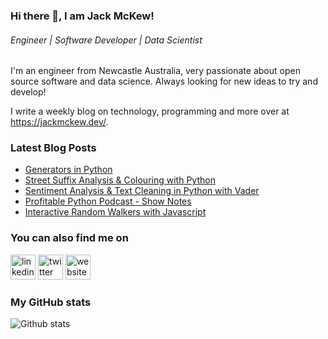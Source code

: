 ### Hi there 👋, I am Jack McKew!
###### *Engineer | Software Developer | Data Scientist*

I'm an engineer from Newcastle Australia, very passionate about open source software and data science. Always looking for new ideas to try and develop!

I write a weekly blog on technology, programming and more over at <https://jackmckew.dev/>.

### Latest Blog Posts

<!-- BLOG-POST-LIST:START -->
- [Generators in Python](https://jackmckew.dev/generators-in-python.html)
- [Street Suffix Analysis & Colouring with Python](https://jackmckew.dev/street-suffix-analysis-colouring-with-python.html)
- [Sentiment Analysis & Text Cleaning in Python with Vader](https://jackmckew.dev/sentiment-analysis-text-cleaning-in-python-with-vader.html)
- [Profitable Python Podcast - Show Notes](https://jackmckew.dev/profitable-python-podcast-show-notes.html)
- [Interactive Random Walkers with Javascript](https://jackmckew.dev/interactive-random-walkers-with-javascript.html)
<!-- BLOG-POST-LIST:END -->

### You can also find me on
[<img src='https://cdn.jsdelivr.net/npm/simple-icons@3.0.1/icons/linkedin.svg' alt='linkedin' height='40'>](https://www.linkedin.com/in/jack-mckew/) [<img src='https://cdn.jsdelivr.net/npm/simple-icons@3.0.1/icons/twitter.svg' alt='twitter' height='40'>](https://twitter.com/Jac_McQ)  [<img src='https://cdn.jsdelivr.net/npm/simple-icons@3.0.1/icons/icloud.svg' alt='website' height='40'>](https://jackmckew.dev/)  

### My GitHub stats
![Github stats](https://github-readme-stats.vercel.app/api?username=jackmckew&show_icons=true)
